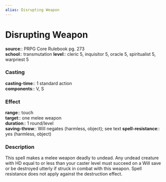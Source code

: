 ```yaml
---
alias: Disrupting Weapon
---
```


# Disrupting Weapon 

**source**:: PRPG Core Rulebook pg. 273  
**school**:: transmutation
**level**:: cleric 5, inquisitor 5, oracle 5, spiritualist 5, warpriest 5

### Casting 

**casting-time**:: 1 standard action  
**components**:: V, S

### Effect 

**range**:: touch  
**target**:: one melee weapon  
**duration**:: 1 round/level  
**saving-throw**:: Will negates (harmless, object); see text
**spell-resistance**:: yes (harmless, object)

### Description 

This spell makes a melee weapon deadly to undead. Any undead creature with HD equal to or less than your caster level must succeed on a Will save or be destroyed utterly if struck in combat with this weapon. Spell resistance does not apply against the destruction effect.
